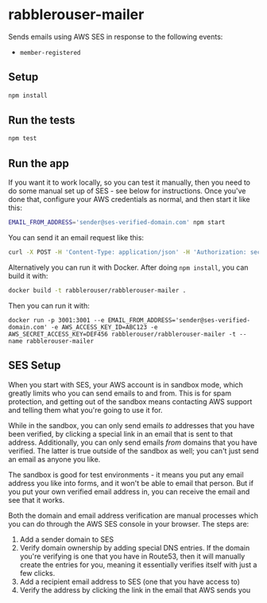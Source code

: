 # rabblerouser-mailer
Sends emails using AWS SES in response to the following events:

 - `member-registered`

## Setup

```sh
npm install
```

## Run the tests
```sh
npm test
```

## Run the app

If you want it to work locally, so you can test it manually, then you need to do some manual set up of SES - see below
for instructions. Once you've done that, configure your AWS credentials as normal, and then start it like this:

```sh
EMAIL_FROM_ADDRESS='sender@ses-verified-domain.com' npm start
```

You can send it an email request like this:

```sh
curl -X POST -H 'Content-Type: application/json' -H 'Authorization: secret' localhost:3001/mail -d '{ "type": "member-registered", "data": { "email": "ses-verified-address@example.com" } }'
```

Alternatively you can run it with Docker. After doing `npm install`, you can build it with:

```sh
docker build -t rabblerouser/rabblerouser-mailer .
```

Then you can run it with:

```
docker run -p 3001:3001 --e EMAIL_FROM_ADDRESS='sender@ses-verified-domain.com' -e AWS_ACCESS_KEY_ID=ABC123 -e AWS_SECRET_ACCESS_KEY=DEF456 rabblerouser/rabblerouser-mailer -t --name rabblerouser-mailer
```

## SES Setup

When you start with SES, your AWS account is in sandbox mode, which greatly limits who you can send emails to and from.
This is for spam protection, and getting out of the sandbox means contacting AWS support and telling them what you're
going to use it for.

While in the sandbox, you can only send emails *to* addresses that you have been verified, by clicking a special link in
an email that is sent to that address. Additionally, you can only send emails *from* domains that you have verified. The
latter is true outside of the sandbox as well; you can't just send an email as anyone you like.

The sandbox is good for test environments - it means you put any email address you like into forms, and it won't be able
to email that person. But if you put your own verified email address in, you can receive the email and see that it works.

Both the domain and email address verification are manual processes which you can do through the AWS SES console in your
browser. The steps are:

 1. Add a sender domain to SES
 2. Verify domain ownership by adding special DNS entries. If the domain you're verifying is one that you have in Route53,
 then it will manually create the entries for you, meaning it essentially verifies itself with just a few clicks.
 3. Add a recipient email address to SES (one that you have access to)
 4. Verify the address by clicking the link in the email that AWS sends you
